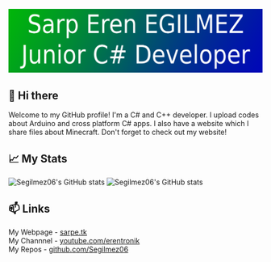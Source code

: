 ![BackGround](./BG.png)

## 👋 Hi there
Welcome to my GitHub profile! I'm a C# and C++ developer. I upload codes about Arduino and cross platform C# apps. I also have a website which I share files about Minecraft. Don't forget to check out my website!
    
    
## 📈 My Stats

![Segilmez06's GitHub stats](https://github-readme-stats.vercel.app/api/top-langs/?username=Segilmez06&show_icons=true&theme=tokyonight)
![Segilmez06's GitHub stats](https://github-readme-stats.vercel.app/api?username=Segilmez06&show_icons=true&theme=tokyonight)

<!--
<a href="https://github.com/Segilmez06">
  <img align="center" src="https://github-readme-stats.vercel.app/api/top-langs/?username=Segilmez06&title_color=ffffff&text_color=c9cacc&icon_color=2bbc8a&bg_color=1d1f21" />
</a>
<a href="https://github.com/Segilmez06">
  <img align="center" src="https://github-readme-stats.vercel.app/api?username=Segilmez06&show_icons=true&line_height=27&count_private=true&title_color=ffffff&text_color=c9cacc&icon_color=2bbc8a&bg_color=1d1f21" alt="natterstefan's GitHub Stats" />
</a>
-->
    
    
## 📫 Links
My Webpage - <a href="https://www.sarpe.tk">sarpe.tk</a>    
My Channnel - <a href="https://www.youtube.com/channel/UCnl93Fv9NwufJhTPPe82lig">youtube.com/erentronik</a>   
My Repos - <a href="https://github.com/Segilmez06?tab=repositories">github.com/Segilmez06</a>   

<!--
**Segilmez06/Segilmez06** is a ✨ _special_ ✨ repository because its `README.md` (this file) appears on your GitHub profile.

Here are some ideas to get you started:

- 🔭 I’m currently working on ...
- 🌱 I’m currently learning ...
- 👯 I’m looking to collaborate on ...
- 🤔 I’m looking for help with ...
- 💬 Ask me about ...
- 📫 How to reach me: ...
- 😄 Pronouns: ...
- ⚡ Fun fact: ...
-->
